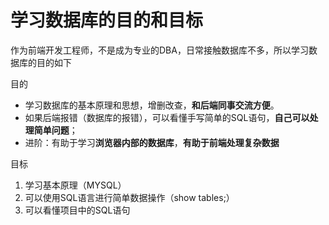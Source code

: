 # 学习数据库的目的和目标

作为前端开发工程师，不是成为专业的DBA，日常接触数据库不多，所以学习数据库的目的如下

目的

- 学习数据库的基本原理和思想，增删改查，**和后端同事交流方便**。
- 如果后端报错（数据库的报错），可以看懂手写简单的SQL语句，**自己可以处理简单问题**；
- 进阶：有助于学习**浏览器内部的数据库**，**有助于前端处理复杂数据**

目标

1. 学习基本原理（MYSQL）
2. 可以使用SQL语言进行简单数据操作（show tables;）
3. 可以看懂项目中的SQL语句

